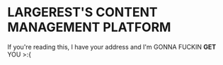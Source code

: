 # LARGEREST'S CONTENT MANAGEMENT PLATFORM

If you're reading this, I have your address and I'm GONNA FUCKIN **GET** YOU >:{
